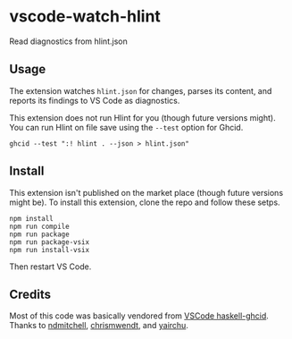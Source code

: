 # vscode-watch-hlint

Read diagnostics from hlint.json

## Usage

The extension watches `hlint.json` for changes, parses its content, and reports its findings to VS Code as diagnostics.

This extension does not run Hlint for you (though future versions might).
You can run Hlint on file save using the `--test` option for Ghcid.

```console
ghcid --test ":! hlint . --json > hlint.json"
```

## Install

This extension isn't published on the market place (though future versions might be).
To install this extension, clone the repo and follow these setps.

```console
npm install
npm run compile
npm run package
npm run package-vsix
npm run install-vsix
```

Then restart VS Code.

## Credits

Most of this code was basically vendored from [VSCode haskell-ghcid](https://github.com/ndmitchell/ghcid/tree/master/plugins/vscode).
Thanks to [ndmitchell](https://github.com/ndmitchell), [chrismwendt](https://github.com/chrismwendt), and [yairchu](https://github.com/yairchu).
